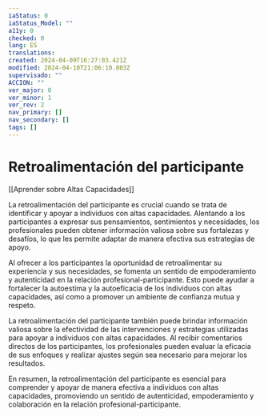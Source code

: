 ```yaml
---
iaStatus: 0
iaStatus_Model: ""
a11y: 0
checked: 0
lang: ES
translations: 
created: 2024-04-09T16:27:03.421Z
modified: 2024-04-10T21:06:10.803Z
supervisado: ""
ACCION: ""
ver_major: 0
ver_minor: 1
ver_rev: 2
nav_primary: []
nav_secondary: []
tags: []
---
```

# Retroalimentación del participante

[[Aprender sobre Altas Capacidades]]

La retroalimentación del participante es crucial cuando se trata de identificar y apoyar a individuos con altas capacidades. Alentando a los participantes a expresar sus pensamientos, sentimientos y necesidades, los profesionales pueden obtener información valiosa sobre sus fortalezas y desafíos, lo que les permite adaptar de manera efectiva sus estrategias de apoyo.

Al ofrecer a los participantes la oportunidad de retroalimentar su experiencia y sus necesidades, se fomenta un sentido de empoderamiento y autenticidad en la relación profesional-participante. Esto puede ayudar a fortalecer la autoestima y la autoeficacia de los individuos con altas capacidades, así como a promover un ambiente de confianza mutua y respeto.

La retroalimentación del participante también puede brindar información valiosa sobre la efectividad de las intervenciones y estrategias utilizadas para apoyar a individuos con altas capacidades. Al recibir comentarios directos de los participantes, los profesionales pueden evaluar la eficacia de sus enfoques y realizar ajustes según sea necesario para mejorar los resultados.

En resumen, la retroalimentación del participante es esencial para comprender y apoyar de manera efectiva a individuos con altas capacidades, promoviendo un sentido de autenticidad, empoderamiento y colaboración en la relación profesional-participante.
